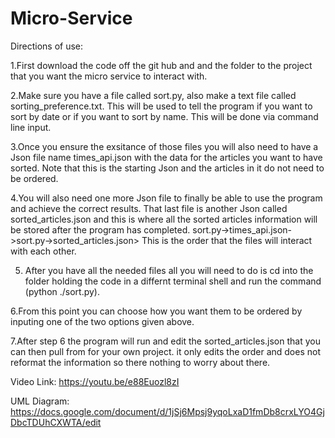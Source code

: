 # Micro-Service

Directions of use:

1.First download the code off the git hub and and the folder to the project that you want the micro service to interact with.

2.Make sure you have a file called sort.py, also make a text file called sorting_preference.txt. This will be used to tell the program if you want to sort by date or if you want to sort by name. This will be done via command line input.

3.Once you ensure the exsitance of those files you will also need to have a Json file name times_api.json with the data for the articles you want to have sorted. Note that this is the starting Json and the articles in it do not need to be ordered.

4.You will also need one more Json file to finally be able to use the program and achieve the correct results. That last file is another Json called sorted_articles.json and this is where all the sorted articles information will be stored after the program has completed.
<so it goes sorting_preference.txt->sort.py->times_api.json->sort.py->sorted_articles.json>
  This is the order that the files will interact with each other.

5. After you have all the needed files all you will need to do is cd into the folder holding the code in a differnt terminal shell and run the command (python ./sort.py).

6.From this point you can choose how you want them to be ordered by inputing one of the two options given above.

7.After step 6 the program will run and edit the sorted_articles.json that you can then pull from for your own project. it only edits the order and does not reformat the information so there nothing to worry about there.

Video Link: https://youtu.be/e88Euozl8zI

UML Diagram: https://docs.google.com/document/d/1jSj6Mpsj9yqoLxaD1fmDb8crxLYO4GjDbcTDUhCXWTA/edit

